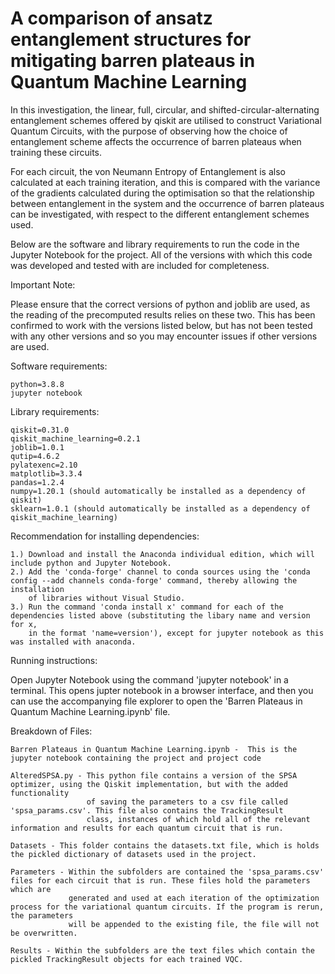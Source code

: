 # A comparison of ansatz entanglement structures for mitigating barren plateaus in Quantum Machine Learning
 In this investigation, the linear, full, circular, and shifted-circular-alternating entanglement schemes offered by qiskit are utilised to construct
 Variational Quantum Circuits, with the purpose of observing how the choice of entanglement scheme affects the occurrence of barren plateaus when training
 these circuits. 
 
 For each circuit, the von Neumann Entropy of Entanglement is also calculated at each training iteration, and this is compared with the variance of the gradients 
 calculated during the optimisation so that the relationship between entanglement in the system and the occurrence of barren plateaus can be investigated, with 
 respect to the different entanglement schemes used.
 
 Below are the software and library requirements to run the code in the Jupyter Notebook for the project. All of the versions with which this code was developed
 and tested with are included for completeness. 
 
 Important Note: 
 
   Please ensure that the correct versions of python and joblib are used, as the reading of the precomputed results relies on these two. This has been confirmed to
   work with the versions listed below, but has not been tested with any other versions and so you may encounter issues if other versions are used.
 
 Software requirements:
    
    python=3.8.8
    jupyter notebook
 
 Library requirements:
 
    qiskit=0.31.0
    qiskit_machine_learning=0.2.1
    joblib=1.0.1
    qutip=4.6.2
    pylatexenc=2.10
    matplotlib=3.3.4
    pandas=1.2.4
    numpy=1.20.1 (should automatically be installed as a dependency of qiskit)
    sklearn=1.0.1 (should automatically be installed as a dependency of qiskit_machine_learning)
    
 Recommendation for installing dependencies:
  
    1.) Download and install the Anaconda individual edition, which will include python and Jupyter Notebook.
    2.) Add the 'conda-forge' channel to conda sources using the 'conda config --add channels conda-forge' command, thereby allowing the installation
        of libraries without Visual Studio.
    3.) Run the command 'conda install x' command for each of the dependencies listed above (substituting the libary name and version for x,
        in the format 'name=version'), except for jupyter notebook as this was installed with anaconda.
        
 Running instructions:
 
   Open Jupyter Notebook using the command 'jupyter notebook' in a terminal. This opens jupter notebook in a browser interface, and then you can use
   the accompanying file explorer to open the 'Barren Plateaus in Quantum Machine Learning.ipynb' file.
 
 Breakdown of Files:
 
    Barren Plateaus in Quantum Machine Learning.ipynb -  This is the jupyter notebook containing the project and project code
 
    AlteredSPSA.py - This python file contains a version of the SPSA optimizer, using the Qiskit implementation, but with the added functionality 
                     of saving the parameters to a csv file called 'spsa_params.csv'. This file also contains the TrackingResult
                     class, instances of which hold all of the relevant information and results for each quantum circuit that is run.
                     
    Datasets - This folder contains the datasets.txt file, which is holds the pickled dictionary of datasets used in the project.
    
    Parameters - Within the subfolders are contained the 'spsa_params.csv' files for each circuit that is run. These files hold the parameters which are
                 generated and used at each iteration of the optimization process for the variational quantum circuits. If the program is rerun, the parameters
                 will be appended to the existing file, the file will not be overwritten.
    
    Results - Within the subfolders are the text files which contain the pickled TrackingResult objects for each trained VQC.
